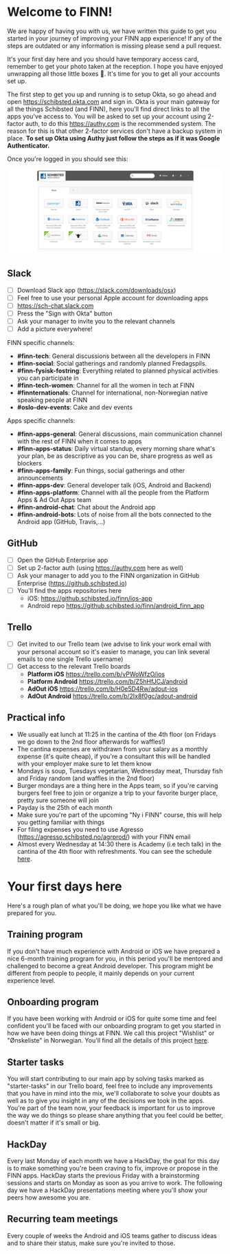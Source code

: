 # Welcome to FINN!

We are happy of having you with us, we have written this guide to get you started in your journey of improving your FINN app experience! If any of the steps are outdated or any information is missing please send a pull request.

It's your first day here and you should have temporary access card, remember to get your photo taken at the reception. I hope you have enjoyed unwrapping all those little boxes 🎁. It's time for you to get all your accounts set up.

The first step to get you up and running is to setup Okta, so go ahead and open https://schibsted.okta.com and sign in. Okta is your main gateway for all the things Schibsted (and FINN), here you'll find direct links to all the apps you've access to. You will be asked to set up your account using 2-factor auth, to do this https://authy.com is the recommended system. The reason for this is that other 2-factor services don't have a backup system in place. **To set up Okta using Authy just follow the steps as if it was Google Authenticator.**

Once you're logged in you should see this:

![Okta](https://raw.githubusercontent.com/finn-no/ios-handbook/master/Images/okta.png)

## Slack
- [ ] Download Slack app (https://slack.com/downloads/osx)
- [ ] Feel free to use your personal Apple account for downloading apps
- [ ] https://sch-chat.slack.com
- [ ] Press the "Sign with Okta" button
- [ ] Ask your manager to invite you to the relevant channels
- [ ] Add a picture everywhere!

FINN specific channels:
  - **#finn-tech**: General discussions between all the developers in FINN
  - **#finn-social**: Social gatherings and randomly planned Fredagspils.
  - **#finn-fysisk-fostring**: Everything related to planned physical activities you can participate in
  - **#finn-tech-women**: Channel for all the women in tech at FINN
  - **#finnternationals**: Channel for international, non-Norwegian native speaking people at FINN
  - **#oslo-dev-events**: Cake and dev events

Apps specific channels:
  - **#finn-apps-general**: General discussions, main communication channel with the rest of FINN when it comes to apps
  - **#finn-apps-status**: Daily virtual standup, every morning share what's your plan, be as descriptive as you can be, share progress as well as blockers
  - **#finn-apps-family**: Fun things, social gatherings and other announcements
  - **#finn-apps-dev**: General developer talk (iOS, Android and Backend)
  - **#finn-apps-platform**: Channel with all the people from the Platform Apps & Ad Out Apps team
  - **#finn-android-chat**: Chat about the Android app
  - **#finn-android-bots**: Lots of noise from all the bots connected to the Android app (GitHub, Travis,...)

## GitHub
- [ ] Open the GitHub Enterprise app
- [ ] Set up 2-factor auth (using https://authy.com here as well)
- [ ] Ask your manager to add you to the FINN organization in GitHub Enterprise (https://github.schibsted.io)
- [ ] You'll find the apps repositories here
    - iOS: https://github.schibsted.io/finn/ios-app
    - Android repo https://github.schibsted.io/finn/android_finn_app
  
## Trello
- [ ] Get invited to our Trello team (we advise to link your work email with your personal account so it's easier to manage, you can link several emails to one single Trello username)
- [ ] Get access to the relevant Trello boards 
  - **Platform iOS** https://trello.com/b/vPWoWfzO/ios
  - **Platform Android** https://trello.com/b/Z5hHfJCJ/android
  - **AdOut iOS** https://trello.com/b/H0e5D4Rw/adout-ios
  - **AdOut Android** https://trello.com/b/2Ix8f0gc/adout-android

## Practical info
- We usually eat lunch at 11:25 in the cantina of the 4th floor (on Fridays we go down to the 2nd floor afterwards for waffles!)
- The cantina expenses are withdrawn from your salary as a monthly expense (it's quite cheap), if you're a consultant this will be handled with your employer make sure to let them know
- Mondays is soup, Tuesdays vegetarian, Wednesday meat, Thursday fish and Friday random (and waffles in the 2nd floor)
- Burger mondays are a thing here in the Apps team, so if you're carving burgers feel free to join or organize a trip to your favorite burger place, pretty sure someone will join
- Payday is the 25th of each month
- Make sure you're part of the upcoming "Ny i FINN" course, this will help you getting familiar with things
- For filing expenses you need to use Agresso (https://agresso.schibsted.no/agrprod/) with your FINN email
- Almost every Wednesday at 14:30 there is Academy (i.e tech talk) in the cantina of the 4th floor with refreshments. You can see the schedule [here](https://confluence.schibsted.io/display/FC/FINN+Academy).

# Your first days here
Here's a rough plan of what you'll be doing, we hope you like what we have prepared for you.

## Training program
If you don't have much experience with Android or iOS we have prepared a nice 6-month training program for you, in this period you'll be mentored and challenged to become a great Android developer. This program might be different from people to people, it mainly depends on your current experience level.

## Onboarding program
If you have been working with Android or iOS for quite some time and feel confident you'll be faced with our onboarding program to get you started in how we have been doing things at FINN. We call this project "Wishlist" or "Ønskeliste" in Norwegian. You'll find all the details of this project [here](/ONBOARDING_PROJECT.md).

## Starter tasks
You will start contributing to our main app by solving tasks marked as "starter-tasks" in our Trello board, feel free to include any improvements that you have in mind into the mix, we'll collaborate to solve your doubts as well as to give you insight in any of the decisions we took in the apps. You're part of the team now, your feedback is important for us to improve the way we do things so please share anything that you feel could be better, doesn't matter if it's small or big.

## HackDay
Every last Monday of each month we have a HackDay, the goal for this day is to make something you're been craving to fix, improve or propose in the FINN apps. HackDay starts the previous Friday with a brainstorming sessions and starts on Monday as soon as you arrive to work. The following day we have a HackDay presentations meeting where you'll show your peers how awesome you are.

## Recurring team meetings
Every couple of weeks the Android and iOS teams gather to discuss ideas and to share their status, make sure you're invited to those.
